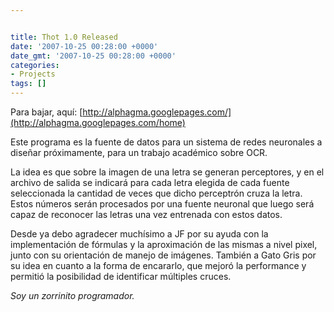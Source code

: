 ```yaml
---


title: Thot 1.0 Released
date: '2007-10-25 00:28:00 +0000'
date_gmt: '2007-10-25 00:28:00 +0000'
categories:
- Projects
tags: []
---
```



Para bajar, aquí: [http://alphagma.googlepages.com/](http://alphagma.googlepages.com/home)

Este programa es la fuente de datos para un sistema de redes neuronales a diseñar próximamente, para un trabajo académico sobre OCR.

La idea es que sobre la imagen de una letra se generan perceptores, y en el archivo de salida se indicará para cada letra elegida de cada fuente seleccionada la cantidad de veces que dicho perceptrón cruza la letra. Estos números serán procesados por una fuente neuronal que luego será capaz de reconocer las letras una vez entrenada con estos datos.

Desde ya debo agradecer muchísimo a JF por su ayuda con la implementación de fórmulas y la aproximación de las mismas a nivel pixel, junto con su orientación de manejo de imágenes. También a Gato Gris por su idea en cuanto a la forma de encararlo, que mejoró la performance y permitió la posibilidad de identificar múltiples cruces.

_Soy un zorrinito programador._

